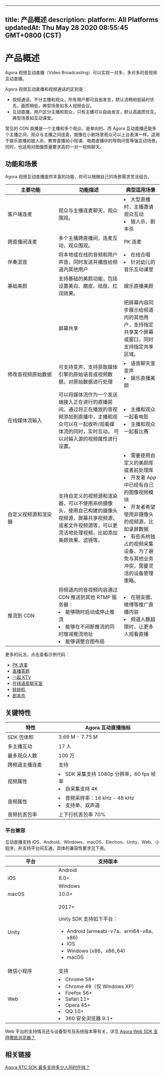
---
title: 产品概述
description: 
platform: All Platforms
updatedAt: Thu May 28 2020 08:55:45 GMT+0800 (CST)
---
# 产品概述
Agora 视频互动直播（Video Broadcasting）可以实现一对多，多对多的音视频互动直播。

Agora 视频互动直播和视频通话的区别是：
- 视频通话，不分主播和观众，所有用户都可自由发言，默认流畅和低延时优先，画质稍低，典型场景如多人视频会议。
- 互动直播，用户区分主播和观众，只有主播可以自由发言，默认高画质优先，典型场景如互动课堂。

常见的 CDN 直播是一个主播和多个观众，是单向的。而 Agora 互动直播还能多个主播之间，观众与主播之间连麦，就像在小剧场里观众可以上台表演一样。适用于娱乐直播如狼人杀、教育直播如小班课、电商直播中的导购问答等强互动场景。同时，也适用对图像质量要求高的一对一视频聊天。

## 功能和场景

Agora 视频互动直播提供丰富的功能，你可以根据自己的场景需求灵活组合。

<style> table th:first-of-type {     width: 150px; } th:third-of-type {     width: 170px; }</style>

| 主要功能             | 功能描述                                                     | 典型适用场景                                                 |
| -------------------- | ------------------------------------------------------------ | ------------------------------------------------------------ |
| 客户端连麦           | 观众与主播连麦聊天，观众围观。                               | <li>大型直播时，主播邀请观众互动 <li>狼人杀、剧本杀          |
| 跨直播间连麦         | 多个主播跨直播间，连麦互动，观众围观。                       | PK 连麦                                                      |
| 伴奏混音             | 将本地或在线的音频和用户声音，同时发送并播放给频道内其他用户 | <li>在线合唱 <li>针对幼儿的音乐互动课堂                      |
| 基础美颜          | 支持基础的美颜功能，包括设置美白、磨皮、祛痘、红润效果。 | 娱乐直播美颜      |
	| 屏幕共享      | 把屏幕内容同步展示给频道内的其他用户，支持指定共享某个屏幕或窗口，同时支持指定共享区域。      | <li>互动课堂<li>游戏主播展示游戏实战                         |
| 修改音视频原始数据   | 可支持变声，支持获取媒体引擎的原始语音或视频数据，对原始数据进行处理 | <li>语音聊天室变声<li>娱乐直播美颜                           |
| 在线媒体流输入       | 可以将媒体流作为一个发送端接入正在进行的直播房间。通过将正在播放的音视频添加到直播中，主播和观众可以在一起收听/观看媒体流的同时，实时互动。 可以对输入源的视频属性进行设置。 | <li>主播和观众一起看电影 <li>主播和观众一起看比赛            |
| 自定义视频源和渲染器 | 支持自定义的视频源和渲染器，可以不使用系统摄像头，使用自己构建的摄像头视频源，屏幕共享视频源，或者文件视频源等，可以更灵活地处理视频，比如添加美颜效果、滤镜等。 | <li>需要使用自定义的美颜库或者前处理库<li>开发者 App 中已经有自己的图像视频模块<li>开发者希望使用非摄像头的视频源，比如录屏数据<li>有些系统独占的视频采集设备，为了避免与其他业务冲突，需要灵活的设备管理策略。 |
| 推流到 CDN           | 将频道内的音视频内容通过 CDN 推送到其他 RTMP 服务器： <li>能够随时启动或停止推流 <li>能够在不间断推流的同时增减推流地址 <li>能够调整合图布局 | <li>在朋友圈、微博等推广直播内容<li>频道人数超限时，让更多人观看直播 |

	
更多的玩法，点击查看示例代码：

- [PK 连麦](https://github.com/AgoraIO/ARD-Agora-Online-PK/blob/master/README.zh.md)
- [直播答题](https://github.com/AgoraIO/HQ)
- [一起 KTV](https://github.com/AgoraIO/Agora-Online-KTV/blob/master/README.zh.md)
- [在线语音聊天室](https://github.com/AgoraIO-Usecase/Chatroom)
- [娃娃机](https://github.com/AgoraIO/Wawaji)
- [剧本杀](https://github.com/AgoraIO-Usecase/Murder-Mystery-Game)

## 关键特性

| 特性                      | Agora 互动直播指标                                           |
| ------------------------- | ------------------------------------------------------------ |
| SDK 包体积                | 3.69 M - 7.75 M                                              |
| 多主播互动                | 17 人                                                        |
| 最多观众人数              | 100 万                                                       |
| 跨频道主播连麦            | 支持                                                         |
| 视频属性                  | <li>SDK 采集支持 1080p 分辨率，60 fps 帧率 <li>自采集支持 4K |
| 音频属性                  | <li>音频采样率：16 kHz - 48 kHz <li>支持单、双声道           |
| 音频抗丢包率              | 上下行抗丢包率 70%                                           |

### 平台兼容

互动直播支持 iOS、Android、Windows、macOS、Electron、Unity、Web、小程序，并支持平台间互通，具体的兼容性要求见下表。

| 平台       | 支持版本                                                     |
| ---------- | ------------------------------------------------------------ |
	| Android    | <p>4.1+</p><p>Android SDK 支持如下 ABI：</p><ul><li>armeabi-v7a<li>arm64-v8a<li>x86<li>x86_64                                                         |
| iOS        | 8.0+                                                         |
	| Windows    | <p>Windows 7+</p><p>Windows SDK 支持如下架构：<p><ul><li>x86<li>x64                                                      |
| macOS      | 10.0+                                                        |
| Unity      | <p>2017+</p><p>Unity SDK 支持如下平台：<p><ul><li>Android (armeabi-v7a、arm64-v8a、x86)<li>iOS<li>Windows (x86、x86_64)<li>macOS                                                         |
| 微信小程序 | 支持                                                         |
| Web        | <li>Chrome 58+ <li>Chrome 49（仅 Windows XP）<li>Firefox 56+ <li>Safari 11+ <li>Opera 45+ <li>QQ 10+ <li>360 安全浏览器 9.1+ |

<div class="alert note">Web 平台的支持情况还与设备型号及系统版本等有关，详见 <a href="https://docs.agora.io/cn/faq/browser_support">Agora Web SDK 支持哪些浏览器？</a></div>
	
## 相关链接

[Agora RTC SDK 最多支持多少人同时在线？](https://docs.agora.io/cn/faq/capacity)
